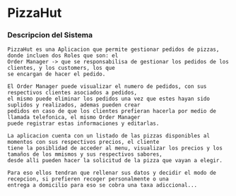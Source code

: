 # PizzaHut
### Descripcion del Sistema
    PizzaHut es una Aplicacion que permite gestionar pedidos de pizzas, donde incluen dos Roles que son: el 
    Order Manager -> que se responsabilisa de gestionar los pedidos de los clientes, y los customers, los que 
    se encargan de hacer el pedido.

    El Order Manager puede visualizar el numero de pedidos, con sus respectivos clientes asociados a pedidos, 
    el mismo puede eliminar los pedidos una vez que estes hayan sido suplidos y realizados, ademas pueden crear 
    pedidos en caso de que los clientes prefieran hacerla por medio de llamada telefonica, el mismo Order Manager 
    puede registrar estas informaciones y editarlas.

    La aplicacion cuenta con un listado de las pizzas disponibles al momentos con sus respectivos precios, el cliente
    tiene la posiblidad de acceder al menu, visualizar los precios y los tamaños de los mmismos y sus respectivos sabores, 
    desde alli pueden hacer la solicitud de la pizza que vayan a elegir.

    Para eso ellos tendran que rellenar sus datos y decidir el modo de recepcion, si prefieren recoger personalmente o una 
    entrega a domicilio para eso se cobra una taxa adiccional...
